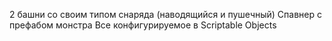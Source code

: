 2 башни со своим типом снаряда (наводящийся и пушечный)
Спавнер с префабом монстра
Все конфигурируемое в Scriptable Objects
